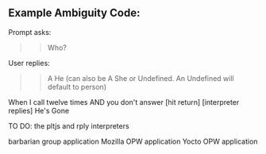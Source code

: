 ## Example Ambiguity Code:

Prompt asks:

>>Who?

User replies:
>> A He 
(can also be A She or Undefined. An Undefined will default to person)

When I call twelve times AND you don't answer
[hit return]
[interpreter replies]
He's Gone

TO DO:
the pltjs and rply interpreters


barbarian group application
Mozilla OPW application
Yocto OPW application


